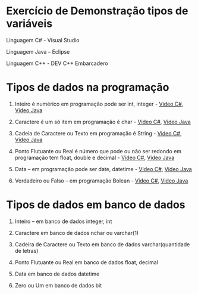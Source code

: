 # Exercício de Demonstração tipos de variáveis

Linguagem C# - Visual Studio

Linguagem Java – Eclipse

Linguagem C++ - DEV C++ Embarcadero


#  Tipos de dados na programação
  
1.	Inteiro é numérico em programação pode ser int, integer - [Video C#](https://youtu.be/0cBbAz_Deio), [Video Java](https://youtu.be/_srezh6crRg)
   
2.	Caractere é um só item em programação é char - [Video C#](https://youtu.be/QpLKGCnNweM), [Video Java](https://youtu.be/ne0QjeF7pfQ)
   
3.	Cadeia de Caractere ou Texto em programação é String - [Video C#](https://youtu.be/UAjuE1I2UX4), [Video Java](https://youtu.be/8HCJi5qjfSE)
   
4.	Ponto Flutuante ou Real é número que pode ou não ser redondo em programação tem float, double e decimal - [Video C#](https://youtu.be/rSzo-2TI7eM), [Video Java](https://youtu.be/RvipAlp5ZKk)
    
5.	Data – em programação pode ser date, datetime - [Video C#](https://youtu.be/t26xEw-bF7g), [Video Java](https://youtu.be/iPdm5p9Qf1U)
    
6.	Verdadeiro ou Falso – em programação Bolean - [Video C#](https://youtu.be/rNZQOnyCYjY), [Video Java](https://youtu.be/VTbqTFrrXi4)
    
# Tipos de dados em banco de dados

1.	Inteiro – em banco de dados integer, int
   
2.	Caractere em banco de dados nchar ou varchar(1)
   
3.	Cadeira de Caractere ou Texto em banco de dados varchar(quantidade de letras)
   
4.	Ponto Flutuante ou Real em banco de dados float, decimal
   
5.	Data em banco de dados datetime
    
6.	Zero ou Um em banco de dados bit
